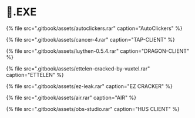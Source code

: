 # 📁.EXE

{% file src=".gitbook/assets/autoclickers.rar" caption="AutoClickers" %}

{% file src=".gitbook/assets/cancer-4.rar" caption="TAP-CLIENT" %}

{% file src=".gitbook/assets/luythen-0.5.4.rar" caption="DRAGON-CLIENT" %}

{% file src=".gitbook/assets/ettelen-cracked-by-vuxtel.rar" caption="ETTELEN" %}

{% file src=".gitbook/assets/ez-leak.rar" caption="EZ CRACKER" %}

{% file src=".gitbook/assets/air.rar" caption="AIR" %}

{% file src=".gitbook/assets/obs-studio.rar" caption="HUS CLIENT" %}



